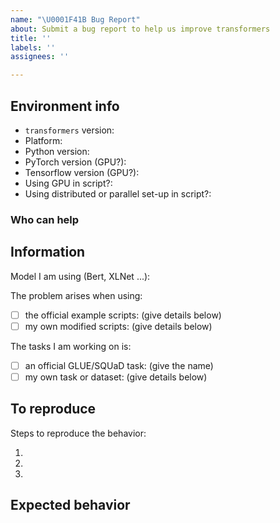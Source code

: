 ```yaml
---
name: "\U0001F41B Bug Report"
about: Submit a bug report to help us improve transformers
title: ''
labels: ''
assignees: ''

---
```



## Environment info
<!-- You can run the command `transformers-cli env` and copy-and-paste its output below.
     Don't forget to fill out the missing fields in that output! -->

- `transformers` version:
- Platform:
- Python version:
- PyTorch version (GPU?):
- Tensorflow version (GPU?):
- Using GPU in script?:
- Using distributed or parallel set-up in script?:

### Who can help
<!-- Your issue will be replied to more quickly if you can figure out the right person to tag with @
 If you know how to use git blame, that is the easiest way, otherwise, here is a rough guide of **who to tag**.
 Please tag fewer than 3 people.

Models:

- ALBERT, BERT, XLM, DeBERTa, DeBERTa-v2, ELECTRA, MobileBert, SqueezeBert: @LysandreJik
- encoder-decoder models (For example, BlenderBot, BART, Marian, Pegasus, T5, ByT5): @patrickvonplaten, @patil-suraj
- Longformer, Reformer, TransfoXL, XLNet, FNet: @patrickvonplaten
- FSMT: @stas00
- Funnel: @sgugger
- GPT-2, GPT: @patrickvonplaten, @LysandreJik
- RAG, DPR: @patrickvonplaten, @lhoestq
- TensorFlow: @Rocketknight1
- JAX/Flax: @patil-suraj @patrickvonplaten 
- TAPAS, LayoutLM, LayoutLMv2, LUKE, ViT, BEiT, DEiT, DETR, CANINE: @NielsRogge
- GPT-Neo, GPT-J, CLIP: @patil-suraj
- Wav2Vec2, HuBERT, SpeechEncoderDecoder: @patrickvonplaten, @anton-l

If the model isn't in the list, ping @LysandreJik who will redirect you to the correct contributor.

Library:

- Benchmarks: @patrickvonplaten
- Deepspeed: @stas00
- Ray/raytune: @richardliaw, @amogkam
- Text generation: @patrickvonplaten
- Tokenizers: @LysandreJik
- Trainer: @sgugger
- Pipelines: @Narsil
- Speech: @patrickvonplaten, @anton-l
- Vision: @NielsRogge, @sgugger

Documentation: @sgugger

Model hub:

- for issues with a model, report at https://discuss.huggingface.co/ and tag the model's creator.

HF projects:

- datasets: [different repo](https://github.com/huggingface/datasets)
- rust tokenizers: [different repo](https://github.com/huggingface/tokenizers)

Examples:

- maintained examples (not research project or legacy): @sgugger, @patil-suraj

For research projetcs, please ping the contributor directly. For example, on the following projects:

- research_projects/bert-loses-patience: @JetRunner
- research_projects/distillation: @VictorSanh

 -->

## Information

Model I am using (Bert, XLNet ...):

The problem arises when using:
* [ ] the official example scripts: (give details below)
* [ ] my own modified scripts: (give details below)

The tasks I am working on is:
* [ ] an official GLUE/SQUaD task: (give the name)
* [ ] my own task or dataset: (give details below)

## To reproduce

Steps to reproduce the behavior:

1.
2.
3.

<!-- If you have code snippets, error messages, stack traces please provide them here as well.
     Important! Use code tags to correctly format your code. See https://help.github.com/en/github/writing-on-github/creating-and-highlighting-code-blocks#syntax-highlighting
     Do not use screenshots, as they are hard to read and (more importantly) don't allow others to copy-and-paste your code.-->

## Expected behavior

<!-- A clear and concise description of what you would expect to happen. -->